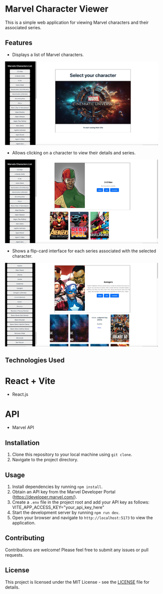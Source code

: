 # Marvel Character Viewer

This is a simple web application for viewing Marvel characters and their associated series.

## Features

- Displays a list of Marvel characters.
<img src="./public/screen1.jpg">

- Allows clicking on a character to view their details and series.

<img src="./public/screen2.jpg">

- Shows a flip-card interface for each series associated with the selected character.

<img src="./public/screen3.jpg">

## Technologies Used

# React + Vite
- React.js
# API
- Marvel API

## Installation

1. Clone this repository to your local machine using `git clone`.
2. Navigate to the project directory.

## Usage

1. Install dependencies by running `npm install`.
2. Obtain an API key from the Marvel Developer Portal (<https://developer.marvel.com/>).
3. Create a `.env` file in the project root and add your API key as follows:
VITE_APP_ACCESS_KEY="your_api_key_here"
4. Start the development server by running `npm run dev`.
5. Open your browser and navigate to `http://localhost:5173` to view the application.
## Contributing

Contributions are welcome! Please feel free to submit any issues or pull requests.

## License

This project is licensed under the MIT License - see the [LICENSE](LICENSE) file for details.
